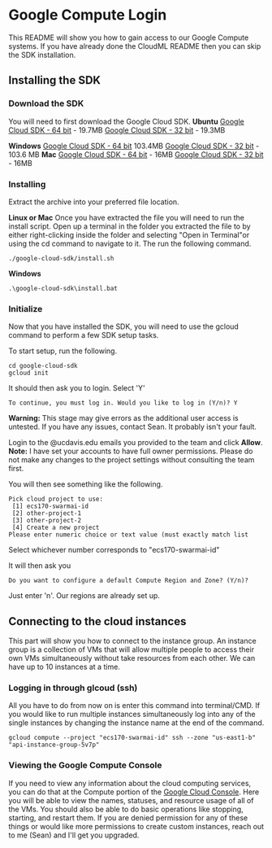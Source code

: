 # Google Compute Login
This README will show you how to gain access to our Google Compute systems. If you have already done the CloudML README then you can skip the SDK installation.

## Installing the SDK

### Download the SDK
You will need to first download the Google Cloud SDK.
**Ubuntu**
	[Google Cloud SDK - 64 bit](https://dl.google.com/dl/cloudsdk/channels/rapid/downloads/google-cloud-sdk-201.0.0-linux-x86_64.tar.gz) - 19.7MB
	[Google Cloud SDK - 32 bit](https://dl.google.com/dl/cloudsdk/channels/rapid/downloads/google-cloud-sdk-201.0.0-linux-x86.tar.gz) - 19.3MB

**Windows**	
	[Google Cloud SDK - 64 bit](https://dl.google.com/dl/cloudsdk/channels/rapid/downloads/google-cloud-sdk-204.0.0-darwin-x86_64.tar.gz) 103.4MB
	[Google Cloud SDK - 32 bit](https://dl.google.com/dl/cloudsdk/channels/rapid/downloads/google-cloud-sdk-204.0.0-windows-x86.zip) - 103.6 MB
**Mac**
	[Google Cloud SDK - 64 bit](https://dl.google.com/dl/cloudsdk/channels/rapid/downloads/google-cloud-sdk-204.0.0-darwin-x86_64.tar.gz) - 16MB
	[Google Cloud SDK - 32 bit](https://dl.google.com/dl/cloudsdk/channels/rapid/downloads/google-cloud-sdk-204.0.0-darwin-x86.tar.gz) - 16MB
	
### Installing

Extract the archive into your preferred file location.

**Linux or Mac**
Once you have extracted the file you will need to run the install script. Open up a terminal in the folder you extracted the file to by either right-clicking inside the folder and selecting "Open in Terminal"or using the cd command to navigate to it. The run the following command.

```
./google-cloud-sdk/install.sh
```

**Windows**
```
.\google-cloud-sdk\install.bat
```

### Initialize

Now that you have installed the SDK, you will need to use the gcloud command to perform a few SDK setup tasks.

To start setup, run the following.
```
cd google-cloud-sdk
gcloud init
```

It should then ask you to login. Select 'Y'
```
To continue, you must log in. Would you like to log in (Y/n)? Y
```

**Warning:** This stage may give errors as the additional user access is untested. If you have any issues, contact Sean. It probably isn't your fault.

Login to the @ucdavis.edu emails you provided to the team and click **Allow**.
**Note:** I have set your accounts to have full owner permissions. Please do not make any changes to the project settings without consulting the team first.

You will then see something like the following.
```
Pick cloud project to use: 
 [1] ecs170-swarmai-id
 [2] other-project-1
 [3] other-project-2
 [4] Create a new project
Please enter numeric choice or text value (must exactly match list
```

Select whichever number corresponds to "ecs170-swarmai-id"

It will then ask you
```
Do you want to configure a default Compute Region and Zone? (Y/n)?
```
Just enter 'n'. Our regions are already set up.

## Connecting to the cloud instances
This part will show you how to connect to the instance group. An instance group is a collection of VMs that will allow multiple people to access their own VMs simultaneously without take resources from each other. We can have up to 10 instances at a time.

### Logging in through glcoud (ssh)
All you have to do from now on is enter this command into terminal/CMD. If you would like to run multiple instances simultaneously log into any of the single instances by changing the instance name at the end of the command.
```
gcloud compute --project "ecs170-swarmai-id" ssh --zone "us-east1-b" "api-instance-group-5v7p"
```

### Viewing the Google Compute Console
If you need to view any information about the cloud computing services, you can do that at the Compute portion of the [Google Cloud Console](https://cloud.google.com/compute/docs/console).
Here you will be able to view the names, statuses, and resource usage of all of the VMs. You should also be able to do basic operations like stopping, starting, and restart them.
If you are denied permission for any of these things or would like more permissions to create custom instances, reach out to me (Sean) and I'll get you upgraded.